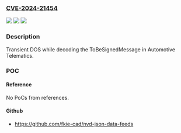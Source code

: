 ### [CVE-2024-21454](https://cve.mitre.org/cgi-bin/cvename.cgi?name=CVE-2024-21454)
![](https://img.shields.io/static/v1?label=Product&message=Snapdragon&color=blue)
![](https://img.shields.io/static/v1?label=Version&message=%3D%20C-V2X%209150%20&color=brighgreen)
![](https://img.shields.io/static/v1?label=Vulnerability&message=n%2Fa&color=brighgreen)

### Description

Transient DOS while decoding the ToBeSignedMessage in Automotive Telematics.

### POC

#### Reference
No PoCs from references.

#### Github
- https://github.com/fkie-cad/nvd-json-data-feeds

